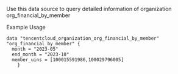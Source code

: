 Use this data source to query detailed information of organization org_financial_by_member

Example Usage

```hcl
data "tencentcloud_organization_org_financial_by_member" "org_financial_by_member" {
  month = "2023-05"
  end_month = "2023-10"
  member_uins = [100015591986,100029796005]
    }
```
